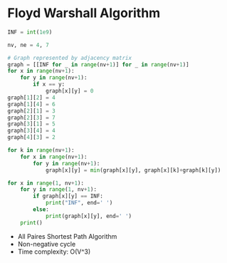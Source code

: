 <h1>Floyd Warshall Algorithm</h1>

```python
INF = int(1e9)

nv, ne = 4, 7

# Graph represented by adjacency matrix
graph = [[INF for _ in range(nv+1)] for _ in range(nv+1)]
for x in range(nv+1):
    for y in range(nv+1):
        if x == y:
            graph[x][y] = 0
graph[1][2] = 4
graph[1][4] = 6
graph[2][1] = 3
graph[2][3] = 7
graph[3][1] = 5
graph[3][4] = 4
graph[4][3] = 2

for k in range(nv+1):
    for x in range(nv+1):
        for y in range(nv+1):
            graph[x][y] = min(graph[x][y], graph[x][k]+graph[k][y])

for x in range(1, nv+1):
    for y in range(1, nv+1):
        if graph[x][y] == INF:
            print("INF", end=' ')
        else:
            print(graph[x][y], end=' ')
    print()
```

<ul>
	<li>All Paires Shortest Path Algorithm</li>
	<li>Non-negative cycle</li>
	<li>Time complexity: O(V^3)</li>
</ul>
